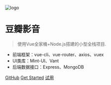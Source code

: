 ![logo](https://docsify.js.org/_media/icon.svg)

# 豆瓣影音

> 使用Vue全家桶+Node.js搭建的小型全栈项目.

* 前端框架：vue-cli、vue-router、axios、vuex
* UI类库：Mint-UI、Vant
* 后端数据接口：Express、MongoDB

[GitHub](https://github.com/Hanxueqing/Douban-Movie.git)
[Get Started](#quick-start)
[试用](#quick-start)

<!-- ![](_media/bg.jpg) -->
<!-- ![color](#f0f0f0) -->
<!-- ![color](#b7302d) -->